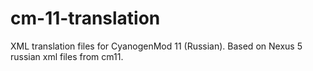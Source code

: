cm-11-translation
=================

XML translation files for CyanogenMod 11 (Russian). Based on Nexus 5 russian xml files from cm11.
